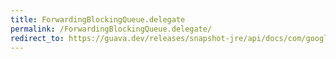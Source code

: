 ```yaml
---
title: ForwardingBlockingQueue.delegate
permalink: /ForwardingBlockingQueue.delegate/
redirect_to: https://guava.dev/releases/snapshot-jre/api/docs/com/google/common/util/concurrent/ForwardingBlockingQueue.html#delegate--
---
```

